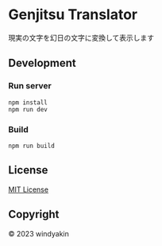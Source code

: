 # Genjitsu Translator

現実の文字を幻日の文字に変換して表示します

## Development

### Run server

```
npm install
npm run dev
```

### Build

```
npm run build
```

## License

[MIT License](LICENSE)

## Copyright

&copy; 2023 windyakin
